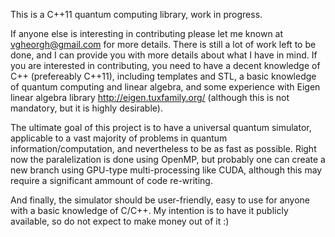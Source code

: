 This is a C++11 quantum computing library, work in progress.

If anyone else is interesting in contributing please let me known at vgheorgh@gmail.com for more details. There is still a lot of work left to be done, and I can provide you with more details about what I have in mind. If you are interested in contributing, you need to have a decent knowledge of C++ (prefereably C++11), including templates and STL, a basic knowledge of quantum computing and linear algebra, and some experience with Eigen linear algebra library http://eigen.tuxfamily.org/ (although this is not mandatory, but it is highly desirable).

The ultimate goal of this project is to have a universal quantum simulator, applicable to a vast majority of problems in quantum information/computation, and nevertheless to be as fast as possible. Right now the paralelization is done using OpenMP, but probably one can create a new branch using GPU-type multi-processing like CUDA, although this may require a significant ammount of code re-writing.

And finally, the simulator should be user-friendly, easy to use for anyone with a basic knowledge of C/C++. My intention is to have it publicly available, so do not expect to make money out of it :)